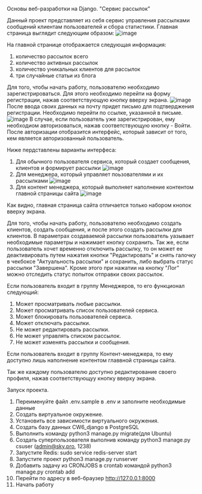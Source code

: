 Основы веб-разработки на Django. "Сервис рассылок"

Данный проект представляет из себя сервис управления рассылками сообщений клиентам пользователей и сбора статистики.
Главная страница выглядит следующим образом:
![image](https://github.com/user-attachments/assets/f5d4247b-7375-4b8d-8ba4-ac120bda5049)

На главной странице отображается следующая информация:
1. количество рассылок всего
2. количество активных рассылок
3. количество уникальных клиентов для рассылок
4. три случайные статьи из блога

Для того, чтобы начать работу, пользователю необходимо зарегистрироваться. Для этого необходимо перейти на форму регистрации, нажав соответствующую кнопку вверху экрана.
![image](https://github.com/user-attachments/assets/46e4b1c1-e935-4fae-b3c8-a49ed10ad86d)
После ввода своих данных на почту придет письмо для подтверджения регистрации. Необходимо перейти по ссылке, указанной в письме.
![image](https://github.com/user-attachments/assets/20579a1e-3e5d-4fe6-bc7b-67665a80fc38)
В случае, если пользователь уже зарегистрирован, ему необходиом авторизоваться, нажав соответствующую кнопку - Войти.
После авторизации отобразится интерфейс, который зависит от того, кем является авторизованный пользователь. 

Ниже пердставлены варианты интерфеса:
1. Для обычного пользователя сервиса, который создает сообщения, клиентов и формирует рассылки
![image](https://github.com/user-attachments/assets/a2299c16-9347-4c3b-8069-36dd38f9ccdd)
2. Для менеджера, который управляет поьзователями и их рассылками
![image](https://github.com/user-attachments/assets/e3f965e3-4c9d-4971-af60-3b3b58cb5a29)
3. Для контент менеджера, который выполняет наполнение контентом главной страницы сайта
![image](https://github.com/user-attachments/assets/173a24d2-a715-4051-8d6e-76812ac681fb)

Как видно, главная страница сайта отличается только набором кнопок вверху экрана.

Для того, чтобы начать работу, пользователю необходимо создать клиентов, создать сообщения, и после этого создать рассылки для клиентов. В параметрах создаваемой рассылки пользователь уазывает необходимые параметры и нажимает кнопку сохранить. Так же, если пользователь хочет временно отключить рассылку, то он может ее деактивировать путем нажатия кнопки "Редактировать" и снять галочку в чекбоксе "Актуальность рассылки" и сохранить, либо выбрать статус рассылки "Завершена". Кроме этого при нажатии на кнопку "Лог" можно отследить статус попыток отправки своих рассылок.

Если пользователь входит в группу Менеджеров, то его функционал следующий:
1. Может просматривать любые рассылки.
2. Может просматривать список пользователей сервиса.
3. Может блокировать пользователей сервиса.
4. Может отключать рассылки.
5. Не может редактировать рассылки.
6. Не может управлять списком рассылок.
7. Не может изменять рассылки и сообщения.

Если пользователь входит в группу Контент-менеджера, то ему доступно лишь наполнение контентом главвной страницы сайта.

Так же каждому пользователю доступно редактирование своего профиля, нажав соответствующуу кнопку вверху экрана.


Запуск проекта.

1. Переименуйте файл .env.sample в .env и заполните необходимые данные
2. Создать виртуальное окружение.
3. Установить все зависимости виртуального окружения.
4. Создать базу данных CW6_django в PostgreSQL
5. Выполнить команду python3 manage.py migrate(для Ubuntu)
6. Создать суперпользователя выполнив команду python3 manage.py csuser (admin@sky.pro, 1238)
7. Запустите Redis: sudo service redis-server start
8. Запустите проект python3 manage.py runserver
9. Добавить задачу из CRONJOBS в crontab командой python3 manage.py crontab add
10. Перейти по адресу в веб-браузер http://127.0.0.1:8000
11. Начать работу


